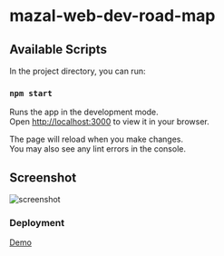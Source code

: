 # mazal-web-dev-road-map



## Available Scripts

In the project directory, you can run:

### `npm start`

Runs the app in the development mode.\
Open [http://localhost:3000](http://localhost:3000) to view it in your browser.

The page will reload when you make changes.\
You may also see any lint errors in the console.

## Screenshot

![screenshot](https://github.com/saramazal/mazal-web-dev-road-map/blob/main/mazal-road-map.png)

### Deployment

[Demo](https://mazal-road-map-react-app.netlify.app)

